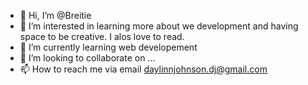 - 👋 Hi, I’m @Breitie
- 👀 I’m interested in learning more about we development and having space to be creative. I alos love to read.
- 🌱 I’m currently learning web developement 
- 💞️ I’m looking to collaborate on ...
- 📫 How to reach me via email daylinnjohnson.dj@gmail.com 

<!---
Breitie/Breitie is a ✨ special ✨ repository because its `README.md` (this file) appears on your GitHub profile.
You can click the Preview link to take a look at your changes.
--->
